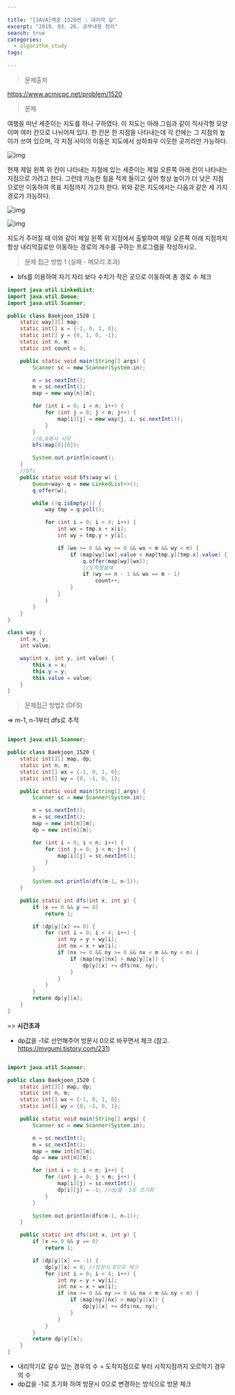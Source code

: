 ```yaml
---

title: "[JAVA]백준 1520번 : 내리막 길"
excerpt: "2019. 03. 26. 공부내용 정리"
search: true
categories: 
  - algorithm_study
tags: 
  
---
```


> 문제출처

https://www.acmicpc.net/problem/1520



> 문제

여행을 떠난 세준이는 지도를 하나 구하였다. 이 지도는 아래 그림과 같이 직사각형 모양이며 여러 칸으로 나뉘어져 있다. 한 칸은 한 지점을 나타내는데 각 칸에는 그 지점의 높이가 쓰여 있으며, 각 지점 사이의 이동은 지도에서 상하좌우 이웃한 곳끼리만 가능하다.

![img](https://www.acmicpc.net/upload/201004/1.PNG)

현재 제일 왼쪽 위 칸이 나타내는 지점에 있는 세준이는 제일 오른쪽 아래 칸이 나타내는 지점으로 가려고 한다. 그런데 가능한 힘을 적게 들이고 싶어 항상 높이가 더 낮은 지점으로만 이동하여 목표 지점까지 가고자 한다. 위와 같은 지도에서는 다음과 같은 세 가지 경로가 가능하다.

![img](https://www.acmicpc.net/upload/201004/2.png)

![img](https://www.acmicpc.net/upload/201004/3.PNG)

지도가 주어질 때 이와 같이 제일 왼쪽 위 지점에서 출발하여 제일 오른쪽 아래 지점까지 항상 내리막길로만 이동하는 경로의 개수를 구하는 프로그램을 작성하시오.



> 문제 접근 방법 1 (실패 - 메모리 초과)

- bfs를 이용하여 자기 자리 보다 수치가 작은 곳으로 이동하여 총 경로 수 체크

```java
import java.util.LinkedList;
import java.util.Queue;
import java.util.Scanner;

public class Baekjoon_1520 {
    static way[][] map;
    static int[] x = {-1, 0, 1, 0};
    static int[] y = {0, 1, 0, -1};
    static int n, m;
    static int count = 0;

    public static void main(String[] args) {
        Scanner sc = new Scanner(System.in);

        n = sc.nextInt();
        m = sc.nextInt();
        map = new way[n][m];

        for (int i = 0; i < n; i++) {
            for (int j = 0; j < m; j++) {
                map[i][j] = new way(j, i, sc.nextInt());
            }
        }
        //0,0에서 시작
        bfs(map[0][0]);

        System.out.println(count);
    }
    //bfs
    public static void bfs(way w) {
        Queue<way> q = new LinkedList<>();
        q.offer(w);

        while (!q.isEmpty()) {
            way tmp = q.poll();

            for (int i = 0; i < 4; i++) {
                int wx = tmp.x + x[i];
                int wy = tmp.y + y[i];

                if (wx >= 0 && wy >= 0 && wx < m && wy < n) {
                    if (map[wy][wx].value < map[tmp.y][tmp.x].value) {
                        q.offer(map[wy][wx]);
                        //도착했을때
                        if (wy == n - 1 && wx == m - 1)
                            count++;
                    }
                }
            }
        }
    }
}

class way {
    int x, y;
    int value;

    way(int x, int y, int value) {
        this.x = x;
        this.y = y;
        this.value = value;
    }
}
```



> 문제접근 방법2 (DFS) 

=> m-1, n-1부터 dfs로 추적 

```java

import java.util.Scanner;

public class Baekjoon_1520 {
    static int[][] map, dp;
    static int n, m;
    static int[] wx = {-1, 0, 1, 0};
    static int[] wy = {0, -1, 0, 1};

    public static void main(String[] args) {
        Scanner sc = new Scanner(System.in);

        n = sc.nextInt();
        m = sc.nextInt();
        map = new int[n][m];
        dp = new int[n][m];

        for (int i = 0; i < n; i++) {
            for (int j = 0; j < m; j++) {
                map[i][j] = sc.nextInt();
            }
        }

        System.out.println(dfs(m-1, n-1));
    }

    public static int dfs(int x, int y) {
        if (x == 0 && y == 0)
            return 1;

        if (dp[y][x] == 0) {
            for (int i = 0; i < 4; i++) {
                int ny = y + wy[i];
                int nx = x + wx[i];
                if (nx >= 0 && ny >= 0 && nx < m && ny < n) {
                    if (map[ny][nx] > map[y][x]) {
                        dp[y][x] += dfs(nx, ny);
                    }
                }
            }
        }
        return dp[y][x];
    }
}
```

=> **시간초과**



- dp값을 -1로 선언해주어 방문시 0으로 바꾸면서 체크 (참고. https://mygumi.tistory.com/231)

```java

import java.util.Scanner;

public class Baekjoon_1520 {
    static int[][] map, dp;
    static int n, m;
    static int[] wx = {-1, 0, 1, 0};
    static int[] wy = {0, -1, 0, 1};

    public static void main(String[] args) {
        Scanner sc = new Scanner(System.in);

        n = sc.nextInt();
        m = sc.nextInt();
        map = new int[n][m];
        dp = new int[n][m];

        for (int i = 0; i < n; i++) {
            for (int j = 0; j < m; j++) {
                map[i][j] = sc.nextInt();
                dp[i][j] = -1; //dp를 -1로 초기화
            }
        }

        System.out.println(dfs(m-1, n-1));
    }

    public static int dfs(int x, int y) {
        if (x == 0 && y == 0)
            return 1;

        if (dp[y][x] == -1) {
            dp[y][x] = 0; //방문시 0으로 체크
            for (int i = 0; i < 4; i++) {
                int ny = y + wy[i];
                int nx = x + wx[i];
                if (nx >= 0 && ny >= 0 && nx < m && ny < n) {
                    if (map[ny][nx] > map[y][x]) {
                        dp[y][x] += dfs(nx, ny);
                    }
                }
            }
        }
        return dp[y][x];
    }
}
```

- 내리막기로 갈수 있는 경우의 수 = 도착지점으로 부터 시작지점까지 오르막기 경우의 수 
- dp값을 -1로 초기화 하여 방문시 0으로 변경하는 방식으로 방문 체크